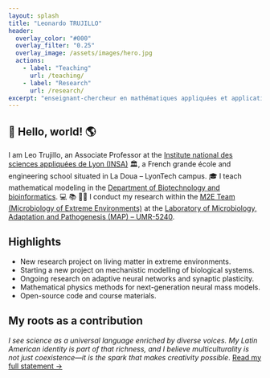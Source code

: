 ```yaml
---
layout: splash
title: "Leonardo TRUJILLO"
header:
  overlay_color: "#000"
  overlay_filter: "0.25"
  overlay_image: /assets/images/hero.jpg
  actions:
    - label: "Teaching"
      url: /teaching/
    - label: "Research"
      url: /research/
excerpt: "enseignant-chercheur en mathématiques appliquées et applications des mathématiques"
---
```


## 🤗 Hello, world! 🌎
I am Leo Trujillo, an Associate Professor at the [Institute national des sciences appliquées de Lyon (INSA)](https://www.insa-lyon.fr/fr) 🏛️, a French grande école and engineering school situated in La Doua – LyonTech campus.
🎓 I teach mathematical modeling in the [Department of Biotechnology and bioinformatics](https://biotech-bioinfo.insa-lyon.fr/fr). 💻 📚 ✍🏻 I conduct my research within the [M2E Team (Microbiology of Extreme Environments)](https://map.insa-lyon.fr/fr/content/microbiologie-environnements-extremes) at the [Laboratory of Microbiology, Adaptation and Pathogenesis (MAP) – UMR-5240](https://map.insa-lyon.fr/fr).


## Highlights
- New research project on living matter in extreme environments.
- Starting a new project on mechanistic modelling of biological systems. 
- Ongoing research on adaptive neural networks and synaptic plasticity.
- Mathematical physics methods for next-generation neural mass models.
- Open-source code and course materials.

## My roots as a contribution
*I see science as a universal language enriched by diverse voices. My Latin American identity is part of that richness, and I believe multiculturality is not just coexistence—it is the spark that makes creativity possible*. [Read my full statement →](/statement/)
